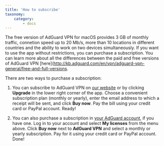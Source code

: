 ```yaml
---
title: 'How to subscribe'
taxonomy:
    category:
        - docs
---
```


The free version of AdGuard VPN for macOS provides 3 GB of monthly traffic, connetion speed up to 20 Mb/s, more than 10 locations in different countries and the ability to work on two devices simultaneously. If you want to use the app without restrictions, you can purchase a subscription. You can learn more about all the differences between the paid and free versions of AdGuard VPN [here](http://kb.adguard.com/en/vpn/adguard-vpn-general/free-and-full-versions.

There are two ways to purchase a subscription:

1. You can subscribe to AdGuard VPN on [our website](https://adguard-vpn.com/license.html) or by clicking **Upgrade** in the lower right corner of the app. Choose a convenient subscription plan (monthly or yearly), enter the email address to which a receipt will be sent, and click **Buy now**. Pay the bill using your credit card or PayPal account. Ready!

2. You can also purchase a subscription in [your AdGuard account](https://my.adguard.com/en/main.html), if you have one. Log in to your account and select **My licenses** from the menu above. Click **Buy now** next to **AdGuard VPN** and select a monthly or yearly subscription. Pay for it using your credit card or PayPal account. Done!